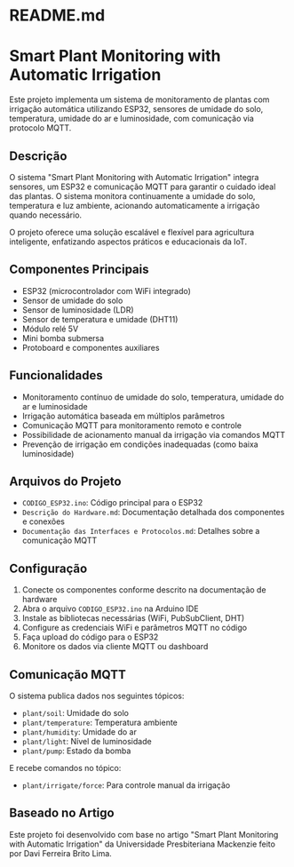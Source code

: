 # README.md

# Smart Plant Monitoring with Automatic Irrigation

Este projeto implementa um sistema de monitoramento de plantas com irrigação automática utilizando ESP32, sensores de umidade do solo, temperatura, umidade do ar e luminosidade, com comunicação via protocolo MQTT.

## Descrição

O sistema "Smart Plant Monitoring with Automatic Irrigation" integra sensores, um ESP32 e comunicação MQTT para garantir o cuidado ideal das plantas. O sistema monitora continuamente a umidade do solo, temperatura e luz ambiente, acionando automaticamente a irrigação quando necessário.

O projeto oferece uma solução escalável e flexível para agricultura inteligente, enfatizando aspectos práticos e educacionais da IoT.

## Componentes Principais

- ESP32 (microcontrolador com WiFi integrado)
- Sensor de umidade do solo
- Sensor de luminosidade (LDR)
- Sensor de temperatura e umidade (DHT11)
- Módulo relé 5V
- Mini bomba submersa
- Protoboard e componentes auxiliares

## Funcionalidades

- Monitoramento contínuo de umidade do solo, temperatura, umidade do ar e luminosidade
- Irrigação automática baseada em múltiplos parâmetros
- Comunicação MQTT para monitoramento remoto e controle
- Possibilidade de acionamento manual da irrigação via comandos MQTT
- Prevenção de irrigação em condições inadequadas (como baixa luminosidade)

## Arquivos do Projeto

- `CODIGO_ESP32.ino`: Código principal para o ESP32
- `Descrição do Hardware.md`: Documentação detalhada dos componentes e conexões
- `Documentação das Interfaces e Protocolos.md`: Detalhes sobre a comunicação MQTT

## Configuração

1. Conecte os componentes conforme descrito na documentação de hardware
2. Abra o arquivo `CODIGO_ESP32.ino` na Arduino IDE
3. Instale as bibliotecas necessárias (WiFi, PubSubClient, DHT)
4. Configure as credenciais WiFi e parâmetros MQTT no código
5. Faça upload do código para o ESP32
6. Monitore os dados via cliente MQTT ou dashboard

## Comunicação MQTT

O sistema publica dados nos seguintes tópicos:
- `plant/soil`: Umidade do solo
- `plant/temperature`: Temperatura ambiente
- `plant/humidity`: Umidade do ar
- `plant/light`: Nível de luminosidade
- `plant/pump`: Estado da bomba

E recebe comandos no tópico:
- `plant/irrigate/force`: Para controle manual da irrigação

## Baseado no Artigo

Este projeto foi desenvolvido com base no artigo "Smart Plant Monitoring with Automatic Irrigation" da Universidade Presbiteriana Mackenzie feito por Davi Ferreira Brito Lima.
